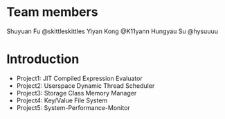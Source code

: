 # Team members
Shuyuan Fu @skittleskittles
Yiyan Kong @K11yann
Hungyau Su @hysuuuu

# Introduction
- Project1: JIT Compiled Expression Evaluator
- Project2: Userspace Dynamic Thread Scheduler
- Project3: Storage Class Memory Manager
- Project4: Key/Value File System
- Project5: System-Performance-Monitor
